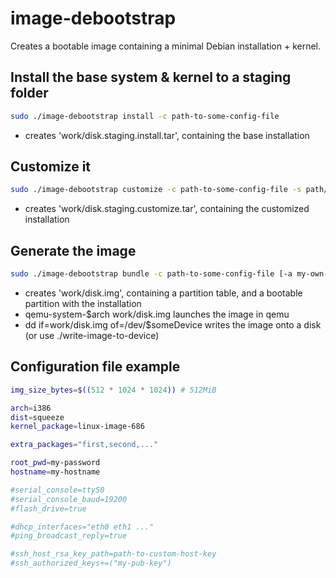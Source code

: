 image-debootstrap
=================

Creates a bootable image containing a minimal Debian installation + kernel.


Install the base system & kernel to a staging folder
----------------------------------------------------
```bash
sudo ./image-debootstrap install -c path-to-some-config-file
```
- creates 'work/disk.staging.install.tar', containing the base installation


Customize it
------------
```bash
sudo ./image-debootstrap customize -c path-to-some-config-file -s path/to/my-customization-scripts [-a my-own-disk.staging.tar]
```
- creates 'work/disk.staging.customize.tar', containing the customized installation

Generate the image
------------------
```bash
sudo ./image-debootstrap bundle -c path-to-some-config-file [-a my-own-disk.staging.tar]
```
- creates 'work/disk.img', containing a partition table, and a bootable partition with the installation
- qemu-system-$arch work/disk.img launches the image in qemu
- dd if=work/disk.img of=/dev/$someDevice writes the image onto a disk (or use ./write-image-to-device)

Configuration file example
--------------------------
```bash
img_size_bytes=$((512 * 1024 * 1024)) # 512MiB

arch=i386
dist=squeeze
kernel_package=linux-image-686

extra_packages="first,second,..."

root_pwd=my-password
hostname=my-hostname

#serial_console=ttyS0
#serial_console_baud=19200
#flash_drive=true

#dhcp_interfaces="eth0 eth1 ..."
#ping_broadcast_reply=true

#ssh_host_rsa_key_path=path-to-custom-host-key
#ssh_authorized_keys+=("my-pub-key")
```


